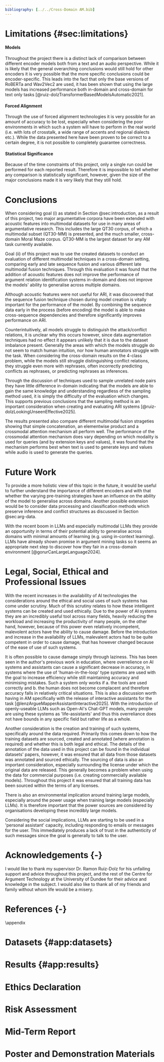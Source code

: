 ```yaml
---
bibliography: [../../Cross-Domain AM.bib]
---
```


# Limitations {#sec:limitations}

#### Models

Throughout the project there is a distinct lack of comparison between different encoder models both from a text and an audio perspective. While it is likely that the general overarching conclusions would still hold for other encoders it is very possible that the more specific conclusions could be encoder-specific. This leads into the fact that only the base versions of RoBERTa and Wav2Vec2 are used, it has been shown that using the large models has increased performance both in-domain and cross-domain for text only tasks [@ruiz-dolzTransformerBasedModelsAutomatic2021].

#### Forced Alignment

Through the use of forced alignment technologies it is very possible for an amount of accuracy to be lost, especially when considering the poor environments in which such a system will have to perform in the real world (i.e. with lots of crosstalk, a wide range of accents and regional dialects etc.). While the data presented here have been proven to be correct to a certain degree, it is not possible to completely guarantee correctness.

#### Statistical Significance

Because of the time constraints of this project, only a single run could be performed for each reported result. Therefore it is impossible to tell whether any comparison is statistically significant, however, given the size of the major conclusions made it is very likely that they still hold.

# Conclusions

When considering goal (i) as stated in Section @sec:introduction, as a result of this project, two major argumentative corpora have been extended with acoustic features into multimodal datasets for use in many areas of argumentative research. This includes the large QT30 corpus, of which a multimodal subset (QT30-MM) is presented, and the much smaller, cross-domain Moral Maze corpus. QT30-MM is the largest dataset for any AM task currently available.

Goal (ii) of this project was to use the created datasets to conduct an evaluation of different multimodal techniques in a cross-domain setting, comparing early and late sequence fusion and various different late multimodal fusion techniques. Through this evaluation it was found that the addition of acoustic features does not improve the performance of argument relation identification systems in-domain and does not improve the models' ability to generalise across multiple domains.

Although acoustic features were not useful for ARI, it was discovered that the sequence fusion technique chosen during model creation is vitally important for the performance of the model. By combining the sequence data early in the process (before encoding) the model is able to make cross-sequence dependencies and therefore significantly improves performance on ARI.

Counterintuitively, all models struggle to distinguish the attack/conflict relations, it is unclear why this occurs however, since data augmentation techniques had no effect it appears unlikely that it is due to the dataset imbalance present. Generally the areas with which the models struggle do not seem to match human intuition, nor how human annotators struggle with the task. When considering the cross-domain results on the 4-class problem, while the models still struggle distinguishing conflict relations, they struggle even more with rephrases, often incorrectly predicting conflicts as rephrases, or predicting rephrases as inferences.

Through the discussion of techniques used to sample unrelated node pairs they have little difference in-domain indicating that the models are able to gain the same knowledge and understanding regardless of the sampling method used, it is simply the difficulty of the evaluation which changes. This supports previous conclusions that the sampling method is an important consideration when creating and evaluating ARI systems [@ruiz-dolzLookingUnseenEffective2025].

The results presented also compare different multimodal fusion strageties showing that simple concatenation, an elementwise product and a crossmodal attention mechanism all perform well. The performance of the crossmodal attention mechanism does vary depending on which modality is used for queries (and by extension keys and values), it was found that the mechanism performs best when text is used to generate keys and values while audio is used to generate the queries.

# Future Work

To provide a more holistic view of this topic in the future, it would be useful to further understand the importance of different encoders and with that whether the varying pre-training strategies have an influence on the ability of the model to generalise across domains. Another possible extension would be to consider data processing and classification methods which preserve inference and conflict structures as discussed in Section @sec:arg-data.

With the recent boom in LLMs and especially multimodal LLMs they provide an opportunity in terms of their potential ability to generalise across domains with minimal amounts of learning (e.g. using in-context learning). LLMs have already shown promise in argument mining tasks so it seems an appropriate next step to discover how they fair in a cross-domain environment [@gorurCanLargeLanguage2024].

# Legal, Social, Ethical and Professional Issues

With the recent increases in the availability of AI technologies the considerations around the ethical and social uses of such systems has come under scrutiny. Much of this scrutiny relates to how these intelligent systems can be created and used ethically. Due to the power of AI systems they are an incredibly useful tool across many fields, heavily reducing the workload and increasing the productivity of many people, on the other hand, however, because of this power even relatively incompetent, malevolent actors have the ability to cause damage. Before the introduction and increase in the availability of LLMs, malevalent actors had to be quite competent in order to cause damage, that has however changed because of the ease of use of such systems.

It is often possible to cause damage simply through laziness. This has been seen in the author's previous work in education, where overrelience on AI systems and assistants can cause a significant decrease in accuracy, in systems where the use of 'human-in-the-loop' type systems are used with the goal to increase efficiency while still maintaining accuracy and minimising mistakes. Such a system only works if a. the tools are used correctly and b. the human does not become complacent and therefore accuracy falls in relatively critical situations. This is also a discussion worth having in AM specifically with the release of interactive assistants for the task [@lenzArgueMapperAssistantInteractive2025]. With the introduction of openly-useable LLMs such as Open-AI's Chat-GPT models, many people are using these systems as 'life-assistants' and thus this overreliance does not have bounds in any specific field but rather life as a whole.

Another consideration is the creation and training of such systems, specifically around the data required. Primarily this comes down to how the training datasets are sourced, created and annotated (where annotation is required) and whether this is both legal and ethical. The details of the annotation of the data used in this project can be found in the individual datasets' papers, however, it was ensured that all data from those datasets was annotated and sourced ethically. The sourcing of data is also an important consideration, especially surrounding the license under which the original data are released. This generally becomes a problem when using the data for commercial purposes (i.e. creating commercially available models). Throughout this project it was ensured that all training data has been sourced within the terms of any licenses.

There is also an environmental implication around training large models, especially around the power usage when training large models (especially LLMs). It is therefore important that the power sources are considered by organisations developing these incredibly large models.

Considering the social implications, LLMs are starting to be used in a 'personal assistant' capacity, including responding to emails or messages for the user. This immediately produces a lack of trust in the authenticity of such messages since the goal is generally to talk to the user.

# Acknowledgements {-}

I would like to thank my supervisor Dr. Ramon Ruiz-Dolz for his unfailing support and advice throughout this project, and the rest of the Centre for Argument Technology at the University of Dundee for their advice and knowledge in the subject. I would also like to thank all of my friends and family without whom life would be a misery.

# References {-}

<div id="refs"></div>

\appendix
# Datasets {#app:datasets}

# Results {#app:results}

# Ethics Declaration

# Risk Assessment

# Mid-Term Report

# Poster and Demonstration Materials